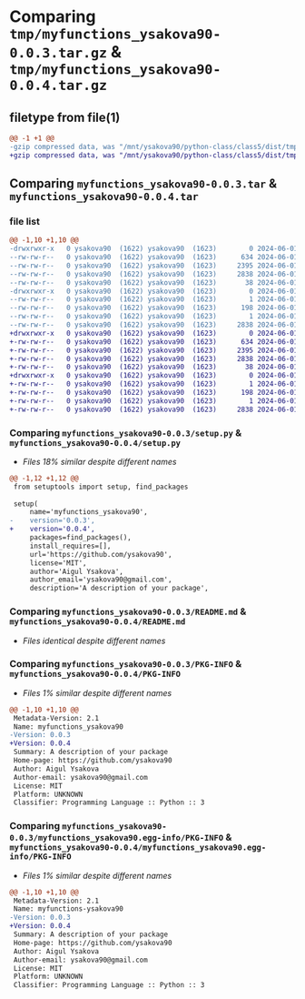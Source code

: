 # Comparing `tmp/myfunctions_ysakova90-0.0.3.tar.gz` & `tmp/myfunctions_ysakova90-0.0.4.tar.gz`

## filetype from file(1)

```diff
@@ -1 +1 @@
-gzip compressed data, was "/mnt/ysakova90/python-class/class5/dist/tmpycw3rzmy/myfunctions_ysakova90-0.0.3.tar", last modified: Sat Jun  1 16:25:27 2024, max compression
+gzip compressed data, was "/mnt/ysakova90/python-class/class5/dist/tmp2nqcioid/myfunctions_ysakova90-0.0.4.tar", last modified: Sat Jun  1 16:38:06 2024, max compression
```

## Comparing `myfunctions_ysakova90-0.0.3.tar` & `myfunctions_ysakova90-0.0.4.tar`

### file list

```diff
@@ -1,10 +1,10 @@
-drwxrwxr-x   0 ysakova90  (1622) ysakova90  (1623)        0 2024-06-01 16:25:27.000000 myfunctions_ysakova90-0.0.3/
--rw-rw-r--   0 ysakova90  (1622) ysakova90  (1623)      634 2024-06-01 16:23:33.000000 myfunctions_ysakova90-0.0.3/setup.py
--rw-rw-r--   0 ysakova90  (1622) ysakova90  (1623)     2395 2024-06-01 16:22:13.000000 myfunctions_ysakova90-0.0.3/README.md
--rw-rw-r--   0 ysakova90  (1622) ysakova90  (1623)     2838 2024-06-01 16:25:27.000000 myfunctions_ysakova90-0.0.3/PKG-INFO
--rw-rw-r--   0 ysakova90  (1622) ysakova90  (1623)       38 2024-06-01 16:25:27.000000 myfunctions_ysakova90-0.0.3/setup.cfg
-drwxrwxr-x   0 ysakova90  (1622) ysakova90  (1623)        0 2024-06-01 16:25:27.000000 myfunctions_ysakova90-0.0.3/myfunctions_ysakova90.egg-info/
--rw-rw-r--   0 ysakova90  (1622) ysakova90  (1623)        1 2024-06-01 16:25:27.000000 myfunctions_ysakova90-0.0.3/myfunctions_ysakova90.egg-info/top_level.txt
--rw-rw-r--   0 ysakova90  (1622) ysakova90  (1623)      198 2024-06-01 16:25:27.000000 myfunctions_ysakova90-0.0.3/myfunctions_ysakova90.egg-info/SOURCES.txt
--rw-rw-r--   0 ysakova90  (1622) ysakova90  (1623)        1 2024-06-01 16:25:27.000000 myfunctions_ysakova90-0.0.3/myfunctions_ysakova90.egg-info/dependency_links.txt
--rw-rw-r--   0 ysakova90  (1622) ysakova90  (1623)     2838 2024-06-01 16:25:27.000000 myfunctions_ysakova90-0.0.3/myfunctions_ysakova90.egg-info/PKG-INFO
+drwxrwxr-x   0 ysakova90  (1622) ysakova90  (1623)        0 2024-06-01 16:38:06.000000 myfunctions_ysakova90-0.0.4/
+-rw-rw-r--   0 ysakova90  (1622) ysakova90  (1623)      634 2024-06-01 16:34:36.000000 myfunctions_ysakova90-0.0.4/setup.py
+-rw-rw-r--   0 ysakova90  (1622) ysakova90  (1623)     2395 2024-06-01 16:22:13.000000 myfunctions_ysakova90-0.0.4/README.md
+-rw-rw-r--   0 ysakova90  (1622) ysakova90  (1623)     2838 2024-06-01 16:38:06.000000 myfunctions_ysakova90-0.0.4/PKG-INFO
+-rw-rw-r--   0 ysakova90  (1622) ysakova90  (1623)       38 2024-06-01 16:38:06.000000 myfunctions_ysakova90-0.0.4/setup.cfg
+drwxrwxr-x   0 ysakova90  (1622) ysakova90  (1623)        0 2024-06-01 16:38:06.000000 myfunctions_ysakova90-0.0.4/myfunctions_ysakova90.egg-info/
+-rw-rw-r--   0 ysakova90  (1622) ysakova90  (1623)        1 2024-06-01 16:38:06.000000 myfunctions_ysakova90-0.0.4/myfunctions_ysakova90.egg-info/top_level.txt
+-rw-rw-r--   0 ysakova90  (1622) ysakova90  (1623)      198 2024-06-01 16:38:06.000000 myfunctions_ysakova90-0.0.4/myfunctions_ysakova90.egg-info/SOURCES.txt
+-rw-rw-r--   0 ysakova90  (1622) ysakova90  (1623)        1 2024-06-01 16:38:06.000000 myfunctions_ysakova90-0.0.4/myfunctions_ysakova90.egg-info/dependency_links.txt
+-rw-rw-r--   0 ysakova90  (1622) ysakova90  (1623)     2838 2024-06-01 16:38:06.000000 myfunctions_ysakova90-0.0.4/myfunctions_ysakova90.egg-info/PKG-INFO
```

### Comparing `myfunctions_ysakova90-0.0.3/setup.py` & `myfunctions_ysakova90-0.0.4/setup.py`

 * *Files 18% similar despite different names*

```diff
@@ -1,12 +1,12 @@
 from setuptools import setup, find_packages
 
 setup(
     name='myfunctions_ysakova90',
-    version='0.0.3',
+    version='0.0.4',
     packages=find_packages(),
     install_requires=[],
     url='https://github.com/ysakova90',
     license='MIT',
     author='Aigul Ysakova',
     author_email='ysakova90@gmail.com',
     description='A description of your package',
```

### Comparing `myfunctions_ysakova90-0.0.3/README.md` & `myfunctions_ysakova90-0.0.4/README.md`

 * *Files identical despite different names*

### Comparing `myfunctions_ysakova90-0.0.3/PKG-INFO` & `myfunctions_ysakova90-0.0.4/PKG-INFO`

 * *Files 1% similar despite different names*

```diff
@@ -1,10 +1,10 @@
 Metadata-Version: 2.1
 Name: myfunctions_ysakova90
-Version: 0.0.3
+Version: 0.0.4
 Summary: A description of your package
 Home-page: https://github.com/ysakova90
 Author: Aigul Ysakova
 Author-email: ysakova90@gmail.com
 License: MIT
 Platform: UNKNOWN
 Classifier: Programming Language :: Python :: 3
```

### Comparing `myfunctions_ysakova90-0.0.3/myfunctions_ysakova90.egg-info/PKG-INFO` & `myfunctions_ysakova90-0.0.4/myfunctions_ysakova90.egg-info/PKG-INFO`

 * *Files 1% similar despite different names*

```diff
@@ -1,10 +1,10 @@
 Metadata-Version: 2.1
 Name: myfunctions-ysakova90
-Version: 0.0.3
+Version: 0.0.4
 Summary: A description of your package
 Home-page: https://github.com/ysakova90
 Author: Aigul Ysakova
 Author-email: ysakova90@gmail.com
 License: MIT
 Platform: UNKNOWN
 Classifier: Programming Language :: Python :: 3
```

